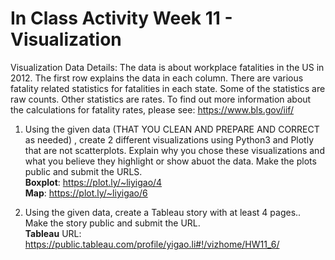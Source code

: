 # In Class Activity Week 11 - Visualization

Visualization Data Details:
The data is about workplace fatalities in the US in 2012. The first row explains the data in each column. There are various fatality related statistics for fatalities in each state. Some of the statistics are raw counts. Other statistics are rates. To find out more information about the calculations for fatality rates, please see: https://www.bls.gov/iif/

1. Using the given data (THAT YOU CLEAN AND PREPARE AND CORRECT as needed) , create 2 different visualizations using Python3 and Plotly that are not scatterplots. Explain why you chose these visualizations and what you believe they highlight or show abuot the data. Make the plots public and submit the URLS.  
**Boxplot**: https://plot.ly/~liyigao/4  
**Map**: https://plot.ly/~liyigao/6

2. Using the given data, create a Tableau story with at least 4 pages.. Make the story public and submit the URL.  
**Tableau** URL: https://public.tableau.com/profile/yigao.li#!/vizhome/HW11_6/
